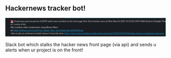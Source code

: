 ## Hackernews tracker bot!
![screenshot](./screenshot.png)

Slack bot which stalks the hacker news front page (via api) and sends u alerts when ur project is on the front!

